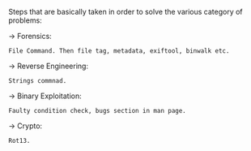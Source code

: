 Steps that are basically taken in order to solve the various category of problems:

-> Forensics:

    File Command. Then file tag, metadata, exiftool, binwalk etc.

-> Reverse Engineering:

    Strings commnad.

-> Binary Exploitation:

    Faulty condition check, bugs section in man page.

-> Crypto:

    Rot13.